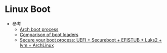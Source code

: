 # Linux Boot

- 参考
  - [Arch boot process](https://wiki.archlinux.org/index.php/Arch_boot_process)
  - [Comparison of boot loaders](https://en.wikipedia.org/wiki/Comparison_of_boot_loaders)
  - [Secure your boot process: UEFI + Secureboot + EFISTUB + Luks2 + lvm + ArchLinux](https://nwildner.com/posts/2020-07-04-secure-your-boot-process/)
